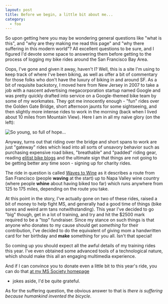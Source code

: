 ```yaml
---
layout: post
title: Before we begin, a little bit about me...
category: 
  - foo
---
```

[arne]: img/2010-04-19-arne.jpg  "So young, so full of hope..."


So upon getting here you may be wondering general questions like "what is 
this", and "why are they making me read this page" and "why there suffering in 
this modern world"?  All excellent questions to be sure, and I figured I'd 
devote some space to answering them before getting to the process of logging
my bike rides around the San Francisco Bay Area.

Oops, I've gone and given it away, haven't I?  Well, this is a site I'm using
to keep track of where I've been biking, as well as offer a bit of commentary
for those folks who don't have the luxury of biking in and around SF.  As a
bit of requisite backstory, I moved here from New Jersey in 2007 to take a job
with a nascent advertising megacorporation startup named Google and was pretty
quickly drafted into service on a Google-themed bike team by some of my 
workmates.  They got me innocently enough - "fun" rides over the Golden Gate
Bridge, short afternoon jaunts for some sightseeing, and then slightly more
intense rides to work in the morning (back when I lived about 10 miles from
Mountain View).  Here I am in all my naive glory (on the left):

![So young, so full of hope...][arne]

Anyway, turns out that riding over the bridge and short spans to work are just
"gateway" rides which lead into all sorts of unsavory behavior such as 
purchasing expensive road bikes, "breathable" and "padded" riding gear, 
reading [elitist bike blogs](http://bikesnobnyc.blogspot.com/) and the ultimate
sign that things are not going to be getting better any time soon - signing up
for charity rides.

The ride in question is called [Waves to Wine](http://bikecan.nationalmssociety.org/site/PageServer?pagename=BIKE_CAN_homepage)
as it describes a route from San Francisco (people **waving** at the start) up
to Napa Valley wine country (where people **whine** about having biked too far)
which runs anywhere from 125 to 175 miles, depending on the route you take.

At this point in the story, I've actually gone on two of these rides, raised
a bit of money to help fight MS, and generally had a good time of things (bike
sores and weird arm tans notwithstanding).  This year I've decided to go "big"
though, get in a lot of training, and try and hit the $2500 mark required to 
be a "top" fundraiser.  Since my stance on such things is that anyone who 
donates to my cause should get *something* for their contribution, I've decided
to do the equivalent of giving mom a handwritten card for her birthday and 
**make** something for you all.  Isn't that special!

So coming up you should expect all the awful details of my training rides this
year.  I've even obtained some advanced tools of a technological nature, which 
should make this all an engaging multimedia experience.

And if I can convince you to donate even a little bit to this year's ride, you
can do that [at my MS Society homepage](http://main.nationalmssociety.org/goto/kurrik)
- jokes aside, I'd be quite grateful.

As for the suffering question, the obvious answer to that is *there is suffering
because humankind invented the bicycle*.